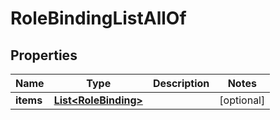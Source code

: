 

# RoleBindingListAllOf


## Properties

Name | Type | Description | Notes
------------ | ------------- | ------------- | -------------
**items** | [**List&lt;RoleBinding&gt;**](RoleBinding.md) |  |  [optional]




